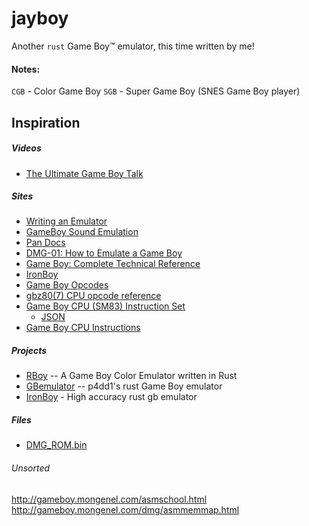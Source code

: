# jayboy
Another `rust` Game Boy™️ emulator, this time written by me!

#### Notes:
`CGB` - Color Game Boy
`SGB` - Super Game Boy (SNES Game Boy player)


## Inspiration
##### Videos
- [The Ultimate Game Boy Talk](https://www.youtube.com/watch?v=HyzD8pNlpwI)

##### Sites
- [Writing an Emulator](https://blog.tigris.fr/category/emulator)
- [GameBoy Sound Emulation](https://nightshade256.github.io/2021/03/27/gb-sound-emulation.html)
- [Pan Docs](http://bgb.bircd.org/pandocs.htm)
- [DMG-01: How to Emulate a Game Boy](https://rylev.github.io/DMG-01/public/book/)
- [Game Boy: Complete Technical Reference](https://gekkio.fi/files/gb-docs/gbctr.pdf)
- [IronBoy](https://nicolas-siplis.com/ironboy/)
- [Game Boy Opcodes](https://meganesulli.com/blog/game-boy-opcodes/)
- [gbz80(7) CPU opcode reference](https://rgbds.gbdev.io/docs/v0.6.1/gbz80.7/)
- [Game Boy CPU (SM83) Instruction Set](https://rgbds.gbdev.io/docs/v0.6.1/gbz80.7/)
  - [JSON](https://gbdev.io/gb-opcodes/Opcodes.json)
- [Game Boy CPU Instructions](https://meganesu.github.io/generate-gb-opcodes/)

##### Projects
- [RBoy](https://github.com/mvdnes/rboy) -- A Game Boy Color Emulator written in Rust
- [GBemulator](https://github.com/p4ddy1/gbemulator) -- p4dd1's rust Game Boy emulator
- [IronBoy](https://github.com/Chiplis/IronBoy) - High accuracy rust gb emulator

##### Files
- [DMG_ROM.bin](http://www.neviksti.com/DMG/DMG_ROM.bin)


###### Unsorted
http://gameboy.mongenel.com/asmschool.html
http://gameboy.mongenel.com/dmg/asmmemmap.html
